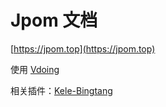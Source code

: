 # Jpom 文档

[https://jpom.top](https://jpom.top)

使用 [Vdoing](https://github.com/xugaoyi/vuepress-theme-vdoing)

相关插件：[Kele-Bingtang](https://github.com/Kele-Bingtang/Kele-Bingtang.github.io)